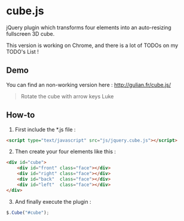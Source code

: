 cube.js
=======

jQuery plugin which transforms four elements into an auto-resizing fullscreen 3D cube.

This version is working on Chrome, and there is a lot of TODOs on my TODO's List ! 

Demo
----

You can find an non-working version here : http://gulian.fr/cube.js/ 
> Rotate the cube with arrow keys Luke 

How-to
------

1. First include the *.js file : 

```html
<script type="text/javascript" src="js/jquery.cube.js"></script>
```

2. Then create your four elements like this : 

```html
<div id="cube">
	<div id="front" class="face"></div>
	<div id="right" class="face"></div>
	<div id="back"  class="face"></div>
	<div id="left"  class="face"></div>
</div>
```

3. And finally execute the plugin : 

```js
$.Cube("#cube");
```